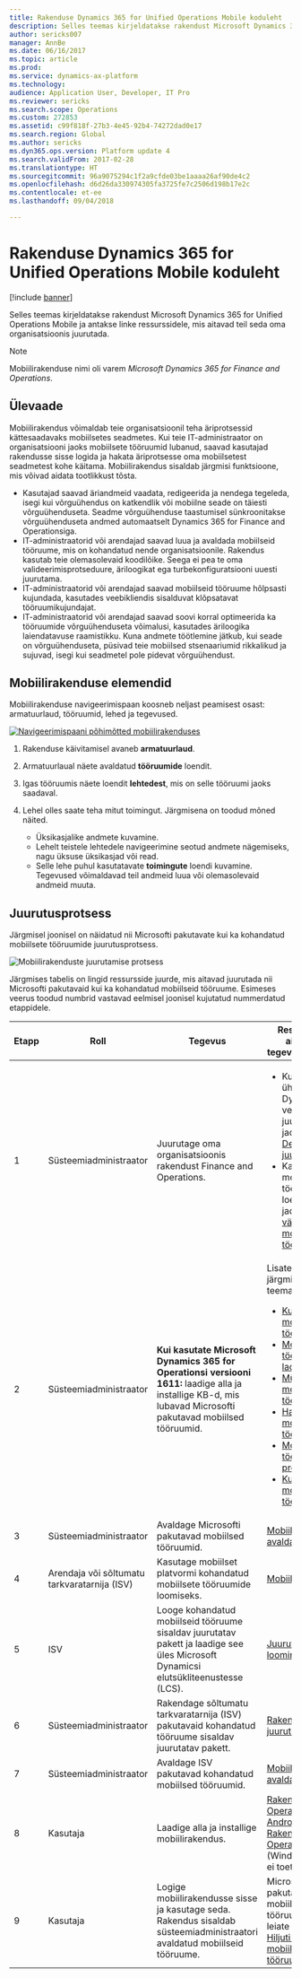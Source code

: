 ```yaml
---
title: Rakenduse Dynamics 365 for Unified Operations Mobile koduleht
description: Selles teemas kirjeldatakse rakendust Microsoft Dynamics 365 for Unified Operations Mobile ja antakse linke ressurssidele, mis aitavad teil seda oma organisatsioonis juurutada.
author: sericks007
manager: AnnBe
ms.date: 06/16/2017
ms.topic: article
ms.prod: 
ms.service: dynamics-ax-platform
ms.technology: 
audience: Application User, Developer, IT Pro
ms.reviewer: sericks
ms.search.scope: Operations
ms.custom: 272853
ms.assetid: c99f818f-27b3-4e45-92b4-74272dad0e17
ms.search.region: Global
ms.author: sericks
ms.dyn365.ops.version: Platform update 4
ms.search.validFrom: 2017-02-28
ms.translationtype: HT
ms.sourcegitcommit: 96a9075294c1f2a9cfde03be1aaaa26af90de4c2
ms.openlocfilehash: d6d26da330974305fa3725fe7c2506d198b17e2c
ms.contentlocale: et-ee
ms.lasthandoff: 09/04/2018

---
```


# <a name="dynamics-365-for-unified-operations-mobile-app-home-page"></a>Rakenduse Dynamics 365 for Unified Operations Mobile koduleht

[!include [banner](../includes/banner.md)]

Selles teemas kirjeldatakse rakendust Microsoft Dynamics 365 for Unified Operations Mobile ja antakse linke ressurssidele, mis aitavad teil seda oma organisatsioonis juurutada.

> [!NOTE]
> Mobiilirakenduse nimi oli varem *Microsoft Dynamics 365 for Finance and Operations*.

<a name="overview"></a>Ülevaade
--------

Mobiilirakendus võimaldab teie organisatsioonil teha äriprotsessid kättesaadavaks mobiilsetes seadmetes. Kui teie IT-administraator on organisatsiooni jaoks mobiilsete tööruumid lubanud, saavad kasutajad rakendusse sisse logida ja hakata äriprotsesse oma mobiilsetest seadmetest kohe käitama. Mobiilirakendus sisaldab järgmisi funktsioone, mis võivad aidata tootlikkust tõsta.

- Kasutajad saavad äriandmeid vaadata, redigeerida ja nendega tegeleda, isegi kui võrguühendus on katkendlik või mobiilne seade on täiesti võrguühenduseta. Seadme võrguühenduse taastumisel sünkroonitakse võrguühenduseta andmed automaatselt Dynamics 365 for Finance and Operationsiga.
- IT-administraatorid või arendajad saavad luua ja avaldada mobiilseid tööruume, mis on kohandatud nende organisatsioonile. Rakendus kasutab teie olemasolevaid koodilõike. Seega ei pea te oma valideerimisprotseduure, äriloogikat ega turbekonfiguratsiooni uuesti juurutama.
- IT-administraatorid või arendajad saavad mobiilseid tööruume hõlpsasti kujundada, kasutades veebikliendis sisalduvat klõpsatavat tööruumikujundajat.
- IT-administraatorid või arendajad saavad soovi korral optimeerida ka tööruumide võrguühenduseta võimalusi, kasutades äriloogika laiendatavuse raamistikku. Kuna andmete töötlemine jätkub, kui seade on võrguühenduseta, püsivad teie mobiilsed stsenaariumid rikkalikud ja sujuvad, isegi kui seadmetel pole pidevat võrguühendust.

## <a name="elements-of-the-mobile-app"></a>Mobiilirakenduse elemendid
Mobiilirakenduse navigeerimispaan koosneb neljast peamisest osast: armatuurlaud, tööruumid, lehed ja tegevused. 

[![Navigeerimispaani põhimõtted mobiilirakenduses](./media/mobilephoneapp1-1024x536.png)](./media/mobilephoneapp1.png)

1. Rakenduse käivitamisel avaneb **armatuurlaud**.
2. Armatuurlaual näete avaldatud **tööruumide** loendit.
3. Igas tööruumis näete loendit **lehtedest**, mis on selle tööruumi jaoks saadaval.
4. Lehel olles saate teha mitut toimingut. Järgmisena on toodud mõned näited.

    - Üksikasjalike andmete kuvamine.
    - Lehelt teistele lehtedele navigeerimine seotud andmete nägemiseks, nagu üksuse üksikasjad või read.
    - Selle lehe puhul kasutatavate **toimingute** loendi kuvamine. Tegevused võimaldavad teil andmeid luua või olemasolevaid andmeid muuta.

## <a name="implementation-process"></a>Juurutusprotsess
Järgmisel joonisel on näidatud nii Microsofti pakutavate kui ka kohandatud mobiilsete tööruumide juurutusprotsess. 

![Mobiilirakenduste juurutamise protsess](./media/Mobile-implementation-process-5.png)

Järgmises tabelis on lingid ressursside juurde, mis aitavad juurutada nii Microsofti pakutavaid kui ka kohandatud mobiilseid tööruume. Esimeses veerus toodud numbrid vastavad eelmisel joonisel kujutatud nummerdatud etappidele.

<table>
<colgroup>
<col width="25%" />
<col width="25%" />
<col width="25%" />
<col width="25%" />
</colgroup>
<thead>
<tr class="header">
<th>Etapp</th>
<th>Roll</th>
<th>Tegevus</th>
<th>Ressursid, mis aitavad teil tegevusi lõpule viia</th>
</tr>
</thead>
<tbody>
<tr class="odd">
<td>1</td>
<td>Süsteemiadministraator</td>
<td>Juurutage oma organisatsioonis rakendust Finance and Operations.</td>
<td><ul><li>Kui te ei ole veel ühtegi Microsoft Dynamics 365 versiooni juurutanud, vt jaotist <a href="../deployment/deploy-demo-environment.md">Demokeskkonna juurutamine</a>.</li><li>Kasutatavate mobiilsete tööruumide loendi leiate jaotisest <a href="mobile-workspaces-released.md">Hiljuti välja antud mobiilsed tööruumid</a>.</li></ul></td>
</tr>
<tr class="even">
<td>2</td>
<td>Süsteemiadministraator</td>
<td><strong>Kui kasutate Microsoft Dynamics 365 for Operationsi versiooni 1611:</strong> laadige alla ja installige KB-d, mis lubavad Microsofti pakutavad mobiilsed tööruumid.</td>
<td>Lisateavet vt järgmistest teemadest.
<ul>

<li><a href="../../financials/cost-accounting/cost-controlling-mobile-workspace.md">Kulujuhtimise mobiilsed tööruumid</a></li>
<li><a href="../../supply-chain/inventory/inventory-on-hand-mobile-workspace.md">Mobiilse tööruumi varude laoseis</a></li>
<li><a href="../../supply-chain/sales-marketing/sales-orders-mobile-workspace.md">Müügitellimuste mobiilsed tööruumid</a></li>
<li><a href="../../supply-chain/procurement/vendor-collaboration-mobile-workspace.md">Hankija koostöö mobiilne tööruum</a></li>
<li><a href="../../financials/project-management/project-time-entry-mobile-workspace.md">Mobiilse tööruumi projekti ajakirje</a></li>
<li><a href="../../financials/expense-management/expense-management-mobile-workspace.md">Kuluhalduse mobiilne tööruum</a></li>

</ul></td>
</tr>
<tr class="odd">
<td>3</td>
<td>Süsteemiadministraator</td>
<td>Avaldage Microsofti pakutavad mobiilsed tööruumid.</td>
<td><a href="publish-mobile-workspace.md">Mobiilse tööruumi avaldamine</a>
</td>
</tr>
<tr class="even">
<td>4</td>
<td>Arendaja või sõltumatu tarkvaratarnija (ISV)</td>
<td>Kasutage mobiilset platvormi kohandatud mobiilsete tööruumide loomiseks.</td>
<td><a href="platform/mobile-platform-home-page.md">Mobiilne platvorm</a></td>
</tr>
<tr class="odd">
<td>5</td>
<td>ISV</td>
<td>Looge kohandatud mobiilseid tööruume sisaldav juurutatav pakett ja laadige see üles Microsoft Dynamicsi elutsükliteenustesse (LCS).</td>
<td><a href="../deployment/create-apply-deployable-package.md">Juurutatava paketi loomine</a></td>
</tr>
<tr class="even">
<td>6</td>
<td>Süsteemiadministraator</td>
<td>Rakendage sõltumatu tarkvaratarnija (ISV) pakutavaid kohandatud tööruume sisaldav juurutatav pakett.</td>
<td><a href="../deployment/apply-deployable-package-system.md">Rakendage juurutatav pakett</a></td>
</tr>
<tr class="odd">
<td>7</td>
<td>Süsteemiadministraator</td>
<td>Avaldage ISV pakutavad kohandatud mobiilsed tööruumid.</td>
<td><a href="publish-mobile-workspace.md">Mobiilse tööruumi avaldamine</a></td>
</tr>
<tr class="even">
<td>8</td>
<td>Kasutaja</td>
<td>Laadige alla ja installige mobiilirakendus.</td>
<td>
<a href="https://go.microsoft.com/fwlink/?linkid=850662">Rakendus Unified Operations Androidile</a><BR/>
<a href="https://go.microsoft.com/fwlink/?linkid=850663">Rakendus Unified Operations iOS-ile</a><BR/>
(Windows Phone’i ei toetata)
</td>
</tr>
<tr class="odd">
<td>9</td>
<td>Kasutaja</td>
<td>Logige mobiilirakendusse sisse ja kasutage seda. Rakendus sisaldab süsteemiadministraatori avaldatud mobiilseid tööruume.</td>
<td>Microsofti pakutavate mobiilsete tööruumide loendi leiate jaotisest <a href="mobile-workspaces-released.md">Hiljuti välja antud mobiilsed tööruumid</a>.
</td>
</tr>
</tbody>
</table>

